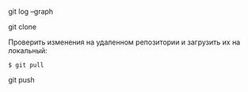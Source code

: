 git log –graph

git clone

Проверить изменения на удаленном репозитории и загрузить их на локальный:

```
$ git pull
```

git push
